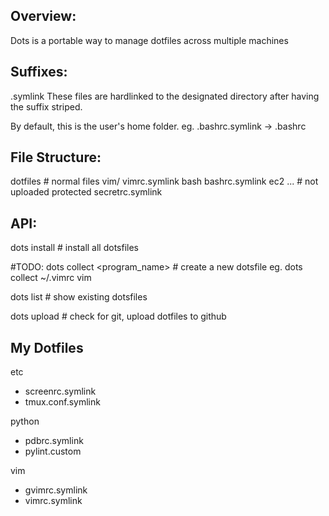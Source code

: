 Overview:
---------
Dots is a portable way to manage dotfiles across multiple machines

Suffixes:
-----------
.symlink
  These files are hardlinked to the designated <target> directory after
  having the suffix striped.

  By default, this is the user's home folder.
  eg.
    .bashrc.symlink -> .bashrc


File Structure:
---------------

dotfiles
    # normal files
    vim/
      vimrc.symlink
    bash
      bashrc.symlink
    ec2
      ...
    # not uploaded
    protected
      secretrc.symlink

API:
----
dots install  # install all dotsfiles

#TODO:
dots collect <dotsfile> <program_name>  # create a new dotsfile
    eg. dots collect ~/.vimrc vim

dots list  # show existing dotsfiles

dots upload  # check for git, upload dotfiles to github

My Dotfiles
-----------
etc
  - screenrc.symlink
  - tmux.conf.symlink

python
  - pdbrc.symlink
  - pylint.custom

vim
  - gvimrc.symlink
  - vimrc.symlink
